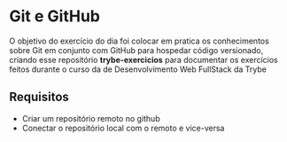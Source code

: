 # Git e GitHub

O objetivo do exercício do dia foi colocar em pratica os conhecimentos sobre Git em conjunto com GitHub para hospedar código versionado, criando esse repositório **trybe-exercicios** para documentar os exercícios feitos durante o curso da de Desenvolvimento Web FullStack da Trybe

## Requisitos

- Criar um repositório remoto no github
- Conectar o repositório local com o remoto e vice-versa
